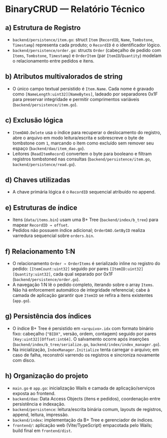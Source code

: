 # BinaryCRUD — Relatório Técnico

## a) Estrutura de Registro

- `backend/persistence/item.go`: struct `Item` (`RecordID`, `Name`, `Tombstone`, `Timestamp`) representa cada produto; o `RecordID` é o identificador lógico.
- `backend/persistence/order.go`: structs `Order` (cabeçalho de pedido com `Items`, `Tombstone`, `Timestamp`) e `OrderItem` (par `ItemID`/`Quantity`) modelam o relacionamento entre pedidos e itens.

## b) Atributos multivalorados de string

- O único campo textual persistido é `Item.Name`. Cada nome é gravado como `[NameLength:uint32][NameBytes]`, ladeado por separadores 0x1F para preservar integridade e permitir comprimentos variáveis (`backend/persistence/item.go`).

## c) Exclusão lógica

- `ItemDAO.Delete` usa o índice para recuperar o deslocamento do registro, abre o arquivo em modo leitura/escrita e sobrescreve o byte de tombstone com `1`, marcando o item como excluído sem remover seu espaço (`backend/dao/item_dao.go`).
- Leitores (`ReadItemRecord`) convertem o byte para booleano e filtram registros tombstoned nas consultas (`backend/persistence/item.go`, `backend/persistence/read.go`).

## d) Chaves utilizadas

- A chave primária lógica é o `RecordID` sequencial atribuído no append.

## e) Estruturas de índice

- Itens (`data/items.bin`) usam uma B+ Tree (`backend/index/b_tree`) para mapear `RecordID → offset`.
- Pedidos não possuem índice adicional; `OrderDAO.GetByID` realiza varredura sequencial sobre `orders.bin`.

## f) Relacionamento 1:N

- O relacionamento `Order → OrderItems` é serializado inline no registro do pedido: `[ItemCount:uint32]` seguido por pares `[ItemID:uint32][Quantity:uint32]`, cada qual separado por 0x1F (`backend/persistence/order.go`).
- A navegação 1:N lê o pedido completo, iterando sobre o array `Items`. Não há enforcement automático de integridade referencial; cabe à camada de aplicação garantir que `ItemID` se refira a itens existentes (`app.go`).

## g) Persistência dos índices

- O índice B+ Tree é persistido em `<arquivo>.idx` com formato binário fixo: cabeçalho (`"BIDX"`, versão, ordem, contagem) seguido por pares `[Key:uint32][Offset:int64]`. O salvamento ocorre após inserções (`backend/index/b_tree/serialize.go`, `backend/index/index_manager.go`).
- Na inicialização, `IndexManager.Initialize` tenta carregar o arquivo; em caso de falha, reconstrói varrendo os registros e sincroniza novamente com disco.

## h) Organização do projeto

- `main.go` e `app.go`: inicialização Wails e camada de aplicação/serviços exposta ao frontend.
- `backend/dao`: Data Access Objects (itens e pedidos), coordenação entre persistência e indexação.
- `backend/persistence`: leitura/escrita binária comum, layouts de registros, append, leitura, impressão.
- `backend/index`: implementação da B+ Tree e gerenciador de índices.
- `frontend/`: aplicação web (Vite/TypeScript) empacotada pelo Wails; build final em `frontend/dist`.
